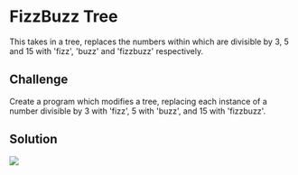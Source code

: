 # FizzBuzz Tree
This takes in a tree, replaces the numbers within which are divisible by 3, 5 and 15 with 'fizz', 'buzz' and 'fizzbuzz' respectively.

## Challenge
Create a program which modifies a tree, replacing each instance of a number divisible by 3 with 'fizz', 5 with 'buzz', and 15 with 'fizzbuzz'.

## Solution
![](../whiteboard/whiteboard.png)
